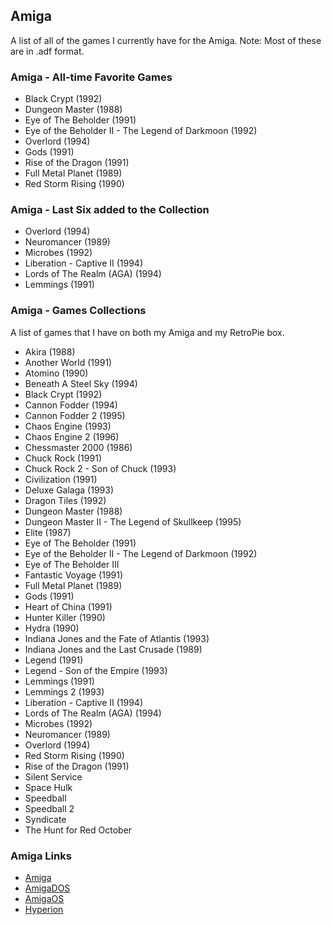 ## Amiga

A list of all of the games I currently have for the Amiga. Note: Most of these are in .adf format.

### Amiga - All-time Favorite Games

- Black Crypt (1992)
- Dungeon Master (1988)
- Eye of The Beholder (1991)
- Eye of the Beholder II - The Legend of Darkmoon (1992)
- Overlord (1994)
- Gods (1991)
- Rise of the Dragon (1991)
- Full Metal Planet (1989)
- Red Storm Rising (1990)

### Amiga - Last Six added to the Collection

- Overlord (1994)
- Neuromancer (1989)
- Microbes (1992)
- Liberation - Captive II (1994)
- Lords of The Realm (AGA) (1994)
- Lemmings (1991)

### Amiga - Games Collections

A list of games that I have on both my Amiga and my RetroPie box.

- Akira (1988)
- Another World (1991)
- Atomino (1990)
- Beneath A Steel Sky (1994)
- Black Crypt (1992)
- Cannon Fodder (1994)
- Cannon Fodder 2 (1995)
- Chaos Engine (1993)
- Chaos Engine 2 (1996)
- Chessmaster 2000 (1986)
- Chuck Rock (1991)
- Chuck Rock 2 - Son of Chuck (1993)
- Civilization (1991)
- Deluxe Galaga (1993)
- Dragon Tiles (1992)
- Dungeon Master (1988)
- Dungeon Master II - The Legend of Skullkeep (1995)
- Elite (1987)
- Eye of The Beholder (1991)
- Eye of the Beholder II - The Legend of Darkmoon (1992)
- Eye of The Beholder III
- Fantastic Voyage (1991)
- Full Metal Planet (1989)
- Gods (1991)
- Heart of China (1991)
- Hunter Killer (1990)
- Hydra (1990)
- Indiana Jones and the Fate of Atlantis (1993)
- Indiana Jones and the Last Crusade (1989)
- Legend (1991)
- Legend - Son of the Empire (1993)
- Lemmings (1991)
- Lemmings 2 (1993)
- Liberation - Captive II (1994)
- Lords of The Realm (AGA) (1994)
- Microbes (1992)
- Neuromancer (1989)
- Overlord (1994)
- Red Storm Rising (1990)
- Rise of the Dragon (1991)
- Silent Service
- Space Hulk
- Speedball
- Speedball 2
- Syndicate
- The Hunt for Red October

### Amiga Links

- [Amiga](https://en.wikipedia.org/wiki/Amiga)
- [AmigaDOS](https://en.wikipedia.org/wiki/AmigaDOS)
- [AmigaOS](https://en.wikipedia.org/wiki/AmigaOS)
- [Hyperion](https://en.wikipedia.org/wiki/Hyperion_Entertainment)

